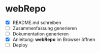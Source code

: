 # webRepo
- [x] README.md schreiben
- [ ] Zusammenfassung generieren
- [ ] Dokumentation generieren
- [x] Anleitung: **webRepo** im Browser öffnen
- [ ] Deploy
